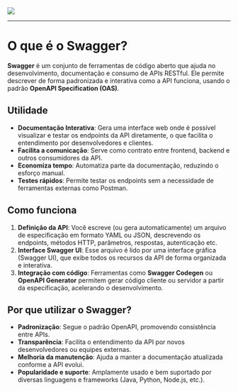 <div text-align="center">
  <img src="https://github.com/user-attachments/assets/73366b5d-99fe-4b1c-a681-a6378fa72a59"></img>
</div>

---

# O que é o Swagger?

**Swagger** é um conjunto de ferramentas de código aberto que ajuda no desenvolvimento, documentação e consumo de APIs RESTful. Ele permite descrever de forma padronizada e interativa como a API funciona, usando o padrão **OpenAPI Specification (OAS)**.

## Utilidade

- **Documentação Interativa**: Gera uma interface web onde é possível visualizar e testar os endpoints da API diretamente, o que facilita o entendimento por desenvolvedores e clientes.
- **Facilita a comunicação**: Serve como contrato entre frontend, backend e outros consumidores da API.
- **Economiza tempo**: Automatiza parte da documentação, reduzindo o esforço manual.
- **Testes rápidos**: Permite testar os endpoints sem a necessidade de ferramentas externas como Postman.

## Como funciona

1. **Definição da API**: Você escreve (ou gera automaticamente) um arquivo de especificação em formato YAML ou JSON, descrevendo os endpoints, métodos HTTP, parâmetros, respostas, autenticação etc.
2. **Interface Swagger UI**: Esse arquivo é lido por uma interface gráfica (Swagger UI), que exibe todos os recursos da API de forma organizada e interativa.
3. **Integração com código**: Ferramentas como **Swagger Codegen** ou **OpenAPI Generator** permitem gerar código cliente ou servidor a partir da especificação, acelerando o desenvolvimento.

## Por que utilizar o Swagger?

- **Padronização**: Segue o padrão OpenAPI, promovendo consistência entre APIs.
- **Transparência**: Facilita o entendimento da API por novos desenvolvedores ou equipes externas.
- **Melhoria da manutenção**: Ajuda a manter a documentação atualizada conforme a API evolui.
- **Popularidade e suporte**: Amplamente usado e bem suportado por diversas linguagens e frameworks (Java, Python, Node.js, etc.).
